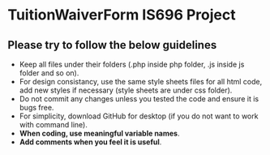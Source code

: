 # TuitionWaiverForm IS696 Project
## Please try to follow the below guidelines
- Keep all files under their folders (.php inside php folder, .js inside js folder and so on).
- For design consistancy, use the same style sheets files for all html code, add new styles if necessary (style sheets are under css folder).
- Do not commit any changes unless you tested the code and ensure it is bugs free.
- For simplicity, download GitHub for desktop (if you do not want to work with command line).
- **When coding, use meaningful variable names**.
- **Add comments when you feel it is useful**.
